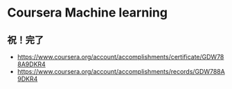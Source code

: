 # Coursera Machine learning

## 祝！完了

- https://www.coursera.org/account/accomplishments/certificate/GDW788A9DKR4
- https://www.coursera.org/account/accomplishments/records/GDW788A9DKR4
